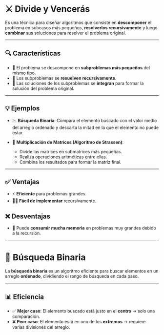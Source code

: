 # ⚔️ Divide y Vencerás

Es una técnica para diseñar algoritmos que consiste en **descomponer** el problema en subcasos más pequeños, **resolverlos recursivamente** y luego **combinar** sus soluciones para resolver el problema original.

---

## 🔍 Características
- 🧩 El problema se descompone en **subproblemas más pequeños** del mismo tipo.
- 🔁 Los subproblemas se **resuelven recursivamente**.
- 🧠 Las soluciones de los subproblemas se **integran** para formar la solución del problema original.

---

## 💡 Ejemplos
- 📉 **Búsqueda Binaria**: Compara el elemento buscado con el valor medio del arreglo ordenado y descarta la mitad en la que el elemento no puede estar.
  
- 🧮 **Multiplicación de Matrices (Algoritmo de Strassen)**: 
  - Divide las matrices en submatrices más pequeñas.
  - Realiza operaciones aritméticas entre ellas.
  - Combina los resultados para formar la matriz final.

---

## ✅ Ventajas
- ⚡ **Eficiente** para problemas grandes.
- 👨‍💻 **Fácil de implementar** recursivamente.

## ❌ Desventajas
- 💾 Puede **consumir mucha memoria** en problemas muy grandes debido a la recursión.

---

# 🔎 Búsqueda Binaria

La **búsqueda binaria** es un algoritmo eficiente para buscar elementos en un arreglo **ordenado**, dividiendo el rango de búsqueda en cada paso.

---

## 📊 Eficiencia
- ✅ **Mejor caso**: El elemento buscado está justo en el **centro** → solo una comparación.
- ❌ **Peor caso**: El elemento está en uno de los **extremos** → requiere varias divisiones del arreglo.

